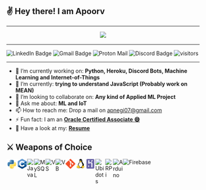 ## :v: Hey there! I am Apoorv
----------------------
<div align="center">
	<img src="sv.gif">
</div>

----------------------


![LinkedIn Badge](https://img.shields.io/badge/-@apoorvnegi-yellow?style=flat&labelColor=0e76a8&logo=LinkedIn&link=https://www.linkedin.com/in/apoorvnegi/)
![Gmail Badge](https://img.shields.io/badge/-Let's%20Talk-green?style=flat&labelColor=lightgrey&logo=gmail&link=mailto:apnegi07@gmail.com?Subject=Hey%20I%20saw%20you%20on%20GitHub!)
![Proton Mail](https://img.shields.io/badge/-Privacy%20Concern%3F-red?labelColor=white&style=flat&logo=protonmail&link=mailto:nikzy7@protonmail.com?Subject=Hey%20I%20saw%20you%20on%20GitHub!)
![Discord Badge](https://img.shields.io/badge/-Nikzy%233060-orange?style=flat&labelColor=9cf&logo=discord)
![visitors](https://visitor-badge.laobi.icu/badge?page_id=Nikzy7.profile.id)


----------------------
- 🔭 I’m currently working on: **Python, Heroku, Discord Bots, Machine Learning and Internet-of-Things**
- 🌱 I’m currently: **trying to understand JavaScript (Probably work on MEAN)**
- 👯 I’m looking to collaborate on: **Any kind of Applied ML Project**
- 💬 Ask me about: **ML and IoT**
- 📫 How to reach me: Drop a mail on apnegi07@gmail.com
- ⚡ Fun fact: I am an **[Oracle Certified Associate :smile:](https://www.youracclaim.com/badges/54c4d8db-8496-40cc-a51e-99d064f3fbd1/public_url)**
- 📝 Have a look at my: **[Resume](https://github.com/Nikzy7/Nikzy7/blob/main/resume_apoorv.pdf)**

## :crossed_swords: Weapons of Choice
<img align="left" alt="Python" width="28px" src="https://raw.githubusercontent.com/devicons/devicon/master/icons/python/python-original.svg" />
<img align="left" alt="CPP" width="26px" src="https://raw.githubusercontent.com/github/explore/80688e429a7d4ef2fca1e82350fe8e3517d3494d/topics/cpp/cpp.png" />
<img align="left" alt="Java" width="18px" src="https://seeklogo.com/images/J/java-logo-7F8B35BAB3-seeklogo.com.png" />
<img align="left" alt="MySQL" width="30px" src="https://www.mysql.com/common/logos/logo-mysql-170x115.png" />
<img align="left" alt="VS" width="26px" src="https://upload.wikimedia.org/wikipedia/commons/thumb/9/9a/Visual_Studio_Code_1.35_icon.svg/240px-Visual_Studio_Code_1.35_icon.svg.png" />
<img align="left" alt="VB" width="26px" src="https://upload.wikimedia.org/wikipedia/commons/4/40/VB.NET_Logo.svg" />
<img align="left" alt="Git" width="26px" src="https://raw.githubusercontent.com/devicons/devicon/master/icons/git/git-original.svg"/>
<img align="left" alt="Linux" width="26px" src="https://raw.githubusercontent.com/devicons/devicon/master/icons/linux/linux-original.svg" />
<img align="left" alt="Heroku" width="26px" src="https://raw.githubusercontent.com/devicons/devicon/master/icons/heroku/heroku-plain.svg" />
<img align="left" alt="Ubidots" width="26px" src="https://images.g2crowd.com/uploads/product/image/large_detail/large_detail_a73d16c9057460f4c4d1a86e17ce7a9b/ubidots.png" />
<img align="left" alt="RPi" width="20px" src="https://cdn.worldvectorlogo.com/logos/raspberry-pi.svg" />
<img align="left" alt="Arduino" width="26px" src="https://cdn.worldvectorlogo.com/logos/arduino-1.svg" />
<img align="left" alt="Firebase" width="100px" src="https://upload.wikimedia.org/wikipedia/commons/3/37/Firebase_Logo.svg" />












